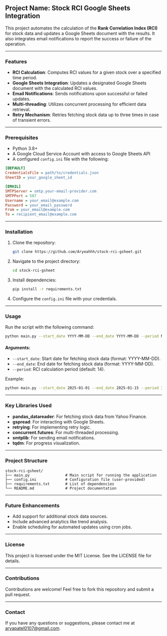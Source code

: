 ## Project Name: Stock RCI Google Sheets Integration

This project automates the calculation of the **Rank Correlation Index (RCI)** for stock data and updates a Google Sheets document with the results. It also integrates email notifications to report the success or failure of the operation.

---

### Features

- **RCI Calculation**: Computes RCI values for a given stock over a specified time period.
- **Google Sheets Integration**: Updates a designated Google Sheets document with the calculated RCI values.
- **Email Notifications**: Sends notifications upon successful or failed updates.
- **Multi-threading**: Utilizes concurrent processing for efficient data retrieval.
- **Retry Mechanism**: Retries fetching stock data up to three times in case of transient errors.

---

### Prerequisites

- Python 3.8+
- A Google Cloud Service Account with access to Google Sheets API
- A configured `config.ini` file with the following:

```ini
[DEFAULT]
CredentialsFile = path/to/credentials.json
SheetID = your_google_sheet_id

[EMAIL]
SMTPServer = smtp.your-email-provider.com
SMTPPort = 587
Username = your_email@example.com
Password = your_email_password
From = your_email@example.com
To = recipient_email@example.com
```

---

### Installation

1. Clone the repository:
   ```bash
   git clone https://github.com/Aryeahhh/stock-rci-gsheet.git
   ```

2. Navigate to the project directory:
   ```bash
   cd stock-rci-gsheet
   ```

3. Install dependencies:
   ```bash
   pip install -r requirements.txt
   ```

4. Configure the `config.ini` file with your credentials.

---

### Usage

Run the script with the following command:
```bash
python main.py --start_date YYYY-MM-DD --end_date YYYY-MM-DD --period N
```

#### Arguments:
- `--start_date`: Start date for fetching stock data (format: YYYY-MM-DD).
- `--end_date`: End date for fetching stock data (format: YYYY-MM-DD).
- `--period`: RCI calculation period (default: 14).

Example:
```bash
python main.py --start_date 2025-01-01 --end_date 2025-01-15 --period 14
```

---

### Key Libraries Used

- **pandas_datareader**: For fetching stock data from Yahoo Finance.
- **gspread**: For interacting with Google Sheets.
- **retrying**: For implementing retry logic.
- **concurrent.futures**: For multi-threaded processing.
- **smtplib**: For sending email notifications.
- **tqdm**: For progress visualization.

---

### Project Structure

```
stock-rci-gsheet/
├── main.py                # Main script for running the application
├── config.ini             # Configuration file (user-provided)
├── requirements.txt       # List of dependencies
└── README.md              # Project documentation
```

---

### Future Enhancements

- Add support for additional stock data sources.
- Include advanced analytics like trend analysis.
- Enable scheduling for automated updates using cron jobs.

---

### License

This project is licensed under the MIT License. See the LICENSE file for details.

---

### Contributions

Contributions are welcome! Feel free to fork this repository and submit a pull request.

---

### Contact

If you have any questions or suggestions, please contact me at aryapatel0107@gmail.com.
